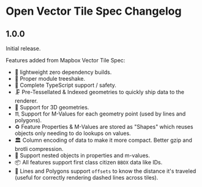 # Open Vector Tile Spec Changelog

## 1.0.0

Initial release.

Features added from Mapbox Vector Tile Spec:

* 🔗 lightweight zero dependency builds.
* 🌴 Proper module treeshake.
* 🦺 Complete TypeScript support / safety.
* 🗜 Pre-Tessellated & Indexed geometries to quickly ship data to the renderer.
* 🧊 Support for 3D geometries.
* ♏ Support for M-Values for each geometry point (used by lines and polygons).
* ♻️ Feature Properties & M-Values are stored as "Shapes" which reuses objects only needing to do lookups on values.
* 🏛 Column encoding of data to make it more compact. Better gzip and brotli compression.
* 🪺 Support nested objects in properties and m-values.
* 📦 All features support first class citizen `BBOX` data like IDs.
* 🫥 Lines and Polygons support `offsets` to know the distance it's traveled (useful for correctly rendering dashed lines across tiles).
